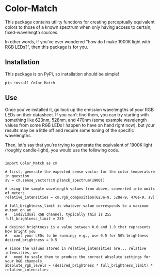 # Color-Match

This package contains utility functions for creating perceptually equivalent colors to those of a known spectrum when only having access to certain, fixed-wavelength sources.

In other words, if you've ever wondered "how do I make 1900K light with RGB LEDs?", then this package is for you.

## Installation

This package is on PyPI, so installation should be simple!

```
pip install Color_Match
```

## Use

Once you've installed it, go look up the emission wavelengths of your RGB LEDs on their datasheet. If you can't find them, you can try starting with something like 623nm, 528nm, and 470nm (some example wavelength values from some RGB LEDs I happen to have on hand right now), but your results may be a little off and require some tuning of the specific wavelengths.

Then, let's say that you're trying to generate the equivalent of 1900K light (roughly candle-light), you would use the following code.

```

import Color_Match as cm

# first, generate the expected sense vector for the color temperature in question
sv = cm.sense_vector(cm.planck_spectrum(1900))

# using the sample wavelength values from above, converted into units of meters
relative_intensities = cm.rgb_composition(623e-9, 528e-9, 470e-9, sv)

# full_brightness_limit is whatever value corresponds to a maximum output on an
#   individual RGB channel, typically this is 255
full_brightness_limit = 255

# desired_brightness is a value between 0.0 and 1.0 that represents how bright you
#   want your LEDs to be running; e.g., use 0.5 for 50% brightness
desired_brightness = 0.5

# since the values stored in relative_intensities are... relative intensities, we
#   need to scale them to produce the correct absolute settings for your RGB channels
absolute_rgb_levels = (desired_brightness * full_brightness_limit) * relative_intensities

```
